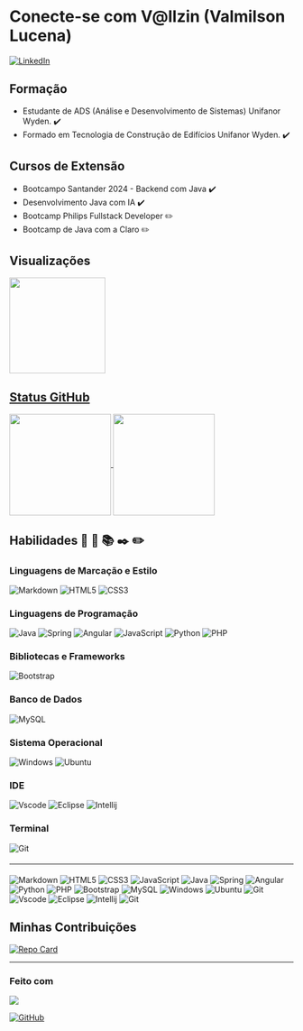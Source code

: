# Conecte-se com V@llzin (Valmilson Lucena)
[![LinkedIn](https://img.shields.io/badge/LinkedIn-0077B5?style=for-the-badge&logo=linkedin&logoColor=white)](https://www.linkedin.com/in/valmilson/)
## Formação
- Estudante de ADS (Análise e Desenvolvimento de Sistemas) Unifanor Wyden. ✔️ 
- Formado em Tecnologia de Construção de Edifícios Unifanor Wyden. ✔️ 
## Cursos de Extensão
- Bootcampo Santander 2024 - Backend com Java ✔️ 
- Desenvolvimento Java com IA ✔️ 
- Bootcamp Philips Fullstack Developer ✏️ 
- Bootcamp de Java com a Claro ✏️ 

## Visualizações
<div align="left">
  <a href="https://github.com/Vallzin">
  <img align="center" height="170em" src="https://streak-stats.demolab.com/?user=Vallzin&theme=shadow-purple&background=000&border=30A3DC&dates=FFF" src="https://git.io/streak-stats"/>
</div>


## Status GitHub
<div align="left">
  <a href="https://github.com/Vallzin">
  <img align="center" height="180em" src="https://github-readme-stats.vercel.app/api?username=Vallzin&show_icons=true&theme=tokyonight&include_all_commits=true&count_private=true"/>
  <img align="center" height="180em" src="https://github-readme-stats.vercel.app/api/top-langs/?username=Vallzin&layout=compact&langs_count=7&theme=tokyonight"/></a>
</div>

<!-- ![GitHub Stats](https://github-readme-stats.vercel.app/api/top-langs/?username=Vallzin&theme=theme=transparent&bg_color=000&border_color=30A3DC&show_icons=true&icon_color=30A3DC&title_color=E94D5F&text_color=FFF) 
![GitHub Stats](https://github-readme-stats.vercel.app/api?username=Vallzin&theme=transparent&bg_color=000&border_color=30A3DC&show_icons=true&icon_color=30A3DC&title_color=E94D5F&text_color=FFF) -->

## Habilidades  🔨  🔧 📚 ✒️ ✏️ 
### Linguagens de Marcação e Estilo
![Markdown](https://img.shields.io/badge/Markdown-000?style=for-the-badge&logo=markdown) ![HTML5](https://img.shields.io/badge/HTML5-E34F26?style=for-the-badge&logo=html5&logoColor=white) ![CSS3](https://img.shields.io/badge/CSS3-1572B6?style=for-the-badge&logo=css3&logoColor=white)

### Linguagens de Programação
![Java](https://img.shields.io/badge/Java-ED8B00?style=for-the-badge&logo=openjdk&logoColor=white) ![Spring](https://img.shields.io/badge/Spring-6DB33F?style=for-the-badge&logo=spring&logoColor=white) ![Angular](https://img.shields.io/badge/Angular-DD0031?style=for-the-badge&logo=angular&logoColor=white) ![JavaScript](https://img.shields.io/badge/JavaScript-F7DF1E?style=for-the-badge&logo=javascript&logoColor=black) ![Python](https://img.shields.io/badge/python-3670A0?style=for-the-badge&logo=python&logoColor=ffdd54) ![PHP](https://img.shields.io/badge/PHP-777BB4?style=for-the-badge&logo=php&logoColor=white)

### Bibliotecas e Frameworks
![Bootstrap](https://img.shields.io/badge/-boostrap-0D1117?style=for-the-badge&logo=bootstrap&labelColor=0D1117)

### Banco de Dados
![MySQL](https://img.shields.io/badge/MySQL-00000F?style=for-the-badge&logo=mysql&logoColor=white)

### Sistema Operacional
![Windows](https://img.shields.io/badge/Windows-000?style=for-the-badge&logo=windows&logoColor=2CA5E0) ![Ubuntu](https://img.shields.io/badge/Ubuntu-E95420?style=for-the-badge&logo=ubuntu&logoColor=white)

### IDE
![Vscode](https://img.shields.io/badge/Vscode-007ACC?style=for-the-badge&logo=visual-studio-code&ogoColor=white) ![Eclipse](https://img.shields.io/badge/Eclipse-2C2255?style=for-the-badge&logo=eclipse&logoColor=white) ![Intellij](https://img.shields.io/badge/IntelliJ_IDEA-000000.svg?style=for-the-badge&logo=intellij-idea&logoColor=white)

### Terminal
![Git](https://img.shields.io/badge/GIT-E44C30?style=for-the-badge&logo=git&logoColor=white)

#### <hr>
![Markdown](https://img.shields.io/badge/Markdown-000?style=for-the-badge&logo=markdown) ![HTML5](https://img.shields.io/badge/HTML5-E34F26?style=for-the-badge&logo=html5&logoColor=white) ![CSS3](https://img.shields.io/badge/CSS3-1572B6?style=for-the-badge&logo=css3&logoColor=white) ![JavaScript](https://img.shields.io/badge/JavaScript-F7DF1E?style=for-the-badge&logo=javascript&logoColor=black) ![Java](https://img.shields.io/badge/Java-ED8B00?style=for-the-badge&logo=openjdk&logoColor=white) ![Spring](https://img.shields.io/badge/Spring-6DB33F?style=for-the-badge&logo=spring&logoColor=white) ![Angular](https://img.shields.io/badge/Angular-DD0031?style=for-the-badge&logo=angular&logoColor=white)![Python](https://img.shields.io/badge/python-3670A0?style=for-the-badge&logo=python&logoColor=ffdd54) ![PHP](https://img.shields.io/badge/PHP-777BB4?style=for-the-badge&logo=php&logoColor=white) ![Bootstrap](https://img.shields.io/badge/-boostrap-0D1117?style=for-the-badge&logo=bootstrap&labelColor=0D1117) ![MySQL](https://img.shields.io/badge/MySQL-00000F?style=for-the-badge&logo=mysql&logoColor=white) ![Windows](https://img.shields.io/badge/Windows-000?style=for-the-badge&logo=windows&logoColor=2CA5E0) ![Ubuntu](https://img.shields.io/badge/Ubuntu-E95420?style=for-the-badge&logo=ubuntu&logoColor=white) ![Git](https://img.shields.io/badge/GIT-E44C30?style=for-the-badge&logo=git&logoColor=white) ![Vscode](https://img.shields.io/badge/Vscode-007ACC?style=for-the-badge&logo=visual-studio-code&logoColor=white) ![Eclipse](https://img.shields.io/badge/Eclipse-2C2255?style=for-the-badge&logo=eclipse&logoColor=white) ![Intellij](https://img.shields.io/badge/IntelliJ_IDEA-000000.svg?style=for-the-badge&logo=intellij-idea&logoColor=white) ![Git](https://img.shields.io/badge/GIT-E44C30?style=for-the-badge&logo=git&logoColor=white)

## Minhas Contribuições
[![Repo Card](https://github-readme-stats.vercel.app/api/pin/?username=Vallzin&repo=dio-lab-open-source&bg_color=000&border_color=30A3DC&show_icons=true&icon_color=30A3DC&title_color=E94D5F&text_color=FFF)](https://github.com/SEUUSERNAME/SEUREPOSITORIO)
<hr>

### Feito com 
<img src="https://img.shields.io/badge/Made%20with-Markdown-1f425f.svg">
<a href="#"></a>
</img>

[![GitHub](https://img.shields.io/badge/GitHub-100000?style=for-the-badge&logo=github&logoColor=white)](https://github.com/Vallzin) 
